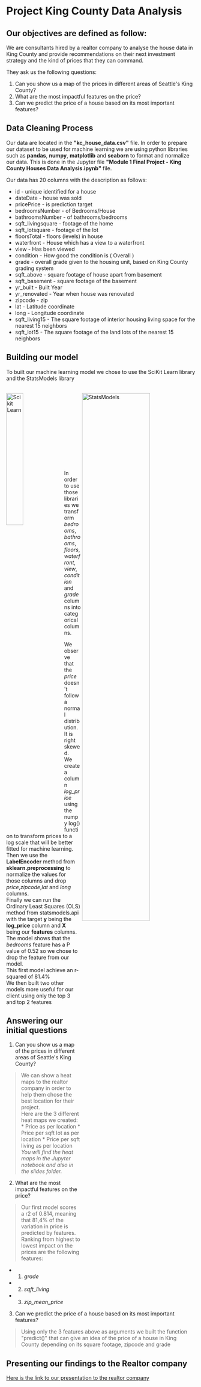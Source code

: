 # Project King County Data Analysis


## Our objectives are defined as follow:
We are consultants hired by a realtor company to analyse the house data in King County and provide recommendations on their next investment strategy and the kind of prices that they can command.

They ask us the following questions:
1. Can you show us a map of the prices in different areas of Seattle's King County?
2. What are the most impactful features on the price?
3. Can we predict the price of a house based on its most important features?

## Data Cleaning Process
Our data are located in the **"kc_house_data.csv"** file.
In order to prepare our dataset to be used for machine learning we are using python libraries such as **pandas**, **numpy**, **matplotlib** and **seaborn** to format and normalize our data.
This is done in the Jupyter file **"Module 1 Final Project - King County Houses Data Analysis.ipynb"** file.

Our data has 20 columns with the description as follows:
* id			- unique identified for a house
* dateDate		- house was sold
* pricePrice		- is prediction target
* bedroomsNumber	- of Bedrooms/House
* bathroomsNumber	- of bathrooms/bedrooms
* sqft_livingsquare	- footage of the home
* sqft_lotsquare	- footage of the lot
* floorsTotal		- floors (levels) in house
* waterfront		- House which has a view to a waterfront
* view			- Has been viewed
* condition		- How good the condition is ( Overall )
* grade			- overall grade given to the housing unit, based on King County grading system
* sqft_above		- square footage of house apart from basement
* sqft_basement		- square footage of the basement
* yr_built		- Built Year
* yr_renovated		- Year when house was renovated
* zipcode		- zip
* lat			- Latitude coordinate
* long			- Longitude coordinate
* sqft_living15		- The square footage of interior housing living space for the nearest 15 neighbors
* sqft_lot15		- The square footage of the land lots of the nearest 15 neighbors

## Building our model
To built our machine learning model we chose to use the SciKit Learn library and the StatsModels library
<br><br>

<div><a href="https://scikit-learn.org/"><img src="https://upload.wikimedia.org/wikipedia/commons/thumb/0/05/Scikit_learn_logo_small.svg/1200px-Scikit_learn_logo_small.svg.png" alt="Scikit Learn" width="30%" align="left"/></a>
<a href="https://www.statsmodels.org/"><img src="https://www.statsmodels.org/stable/_static/statsmodels_hybi_banner.png" alt="StatsModels" width="60%" align="right"/></a></div>

<br><br><br><br><br><br><br><br><br><br><br><br>
In order to use those libraries we transform *bedrooms*, *bathrooms*, *floors*, *waterfront*, *view*, *condition* and *grade* columns into categorical columns.</br>

We observe that the _price_ doesn't follow a normal distribution. It is right skewed.<br>
We create a column *log_price* using the numpy log() function to transform prices to a log scale that will be better fitted for machine learning.</br>
Then we use the **LabelEncoder** method from **sklearn.preprocessing** to normalize the values for those columns and drop *price*,*zipcode*,*lat* and *long* columns.</br>
Finally we can run the Ordinary Least Squares (OLS) method from statsmodels.api with the target **y** being the **log_price** column and **X** being our **features** columns.</br>
The model shows that the *bedrooms* feature has a P value of 0.52 so we chose to drop the feature from our model.<br>
This first model achieve an r-squared of 81.4%<br>
We then built two other models more useful for our client using only the top 3 and top 2 features<br>

## Answering our initial questions
1. Can you show us a map of the prices in different areas of Seattle's King County?<br>
  > We can show a heat maps to the realtor company in order to help them chose the best location for their project.<br/>
  > Here are the 3 different heat maps we created:
    * Price as per location
    * Price per sqft lot as per location
    * Price per sqft living as per location
  > <br/>_You will find the heat maps in the Jupyter notebook and also in the slides folder._

2. What are the most impactful features on the price?<br>
  > Our first model scores a r2 of 0.814, meaning that 81,4% of the variation in price is predicted by features.<br/>
  > Ranking from highest to lowest impact on the prices are the following features:
  * 1. *grade*
  * 2. *sqft_living*
  * 3. *zip\_mean_price*

3. Can we predict the price of a house based on its most important features?<br>
  > Using only the 3 features above as arguments we built the function "predict()" that can give an idea of the price of a house in King County depending on its square footage, zipcode and grade</br>

## Presenting our findings to the Realtor company
<a href="https://docs.google.com/presentation/d/1fiWHrEDXgNAzFV6xIbLRCp-XWDJjh-3yyQ32P3ClCtg/edit?usp=sharing">Here is the link to our presentation to the realtor company</a>

